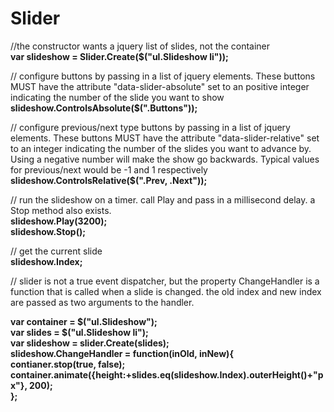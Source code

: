 # Slider

//the constructor wants a jquery list of slides, not the container  
**var slideshow = Slider.Create($("ul.Slideshow li"));**  

// configure buttons by passing in a list of jquery elements. These buttons MUST have the attribute "data-slider-absolute" set to an positive integer indicating the number of the slide you want to show  
**slideshow.ControlsAbsolute($(".Buttons"));**  

// configure previous/next type buttons by passing in a list of jquery elements. These buttons MUST have the attribute "data-slider-relative" set to an integer indicating the number of the slides you want to advance by. Using a negative number will make the show go backwards. Typical values for previous/next would be -1 and 1 respectively  
**slideshow.ControlsRelative($(".Prev, .Next"));**  

// run the slideshow on a timer. call Play and pass in a millisecond delay. a Stop method also exists.  
**slideshow.Play(3200);**  
**slideshow.Stop();**  

// get the current slide  
**slideshow.Index;**  

// slider is not a true event dispatcher, but the property ChangeHandler is a function that is called when a slide is changed. the old index and new index are passed as two arguments to the handler.  

**var container = $("ul.Slideshow");**  
**var slides = $("ul.Slideshow li");**  
**var slideshow = slider.Create(slides);**  
**slideshow.ChangeHandler = function(inOld, inNew){**  
   **contianer.stop(true, false);**  
   **container.animate({height:+slides.eq(slideshow.Index).outerHeight()+"px"}, 200);**  
**};**  


